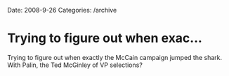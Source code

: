 Date: 2008-9-26
Categories: /archive

# Trying to figure out when exac...

Trying to figure out when exactly the McCain campaign jumped the shark. With Palin, the Ted McGinley of VP selections?
